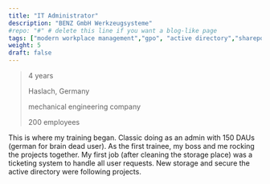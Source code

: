 ```yaml
---
title: "IT Administrator"
description: "BENZ GmbH Werkzeugsysteme"
#repo: "#" # delete this line if you want a blog-like page
tags: ["modern workplace management","gpo", "active directory","sharepoint","endpoint security"]
weight: 5
draft: false
---
```



>
> 4 years
>
> Haslach, Germany
>
> mechanical engineering company
>
> 200 employees
>

This is where my training began. 
Classic doing as an admin with 150 DAUs (german for brain dead user). As the first trainee, my boss and me rocking the projects together. My first job (after cleaning the storage place) was a ticketing system to handle all user requests. New storage and secure the active directory were following projects.

